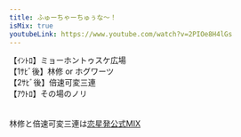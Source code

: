 ```yaml
---
title: ふゅーちゃーちゅぅな～！
isMix: true
youtubeLink: https://www.youtube.com/watch?v=2PIOe8H4lGs
---
```


<t s=7>【ｲﾝﾄﾛ】</t>ミョーホントゥスケ広場<br />
<t s=79>【1ｻﾋﾞ後】</t>林修 or ホグワーツ<br />
<t s=171>【2ｻﾋﾞ後】</t>倍速可変三連<br />
<t s=251>【ｱｳﾄﾛ】</t>その場のノリ<br />
<br />
<br />
林修と倍速可変三連は[恋星発公式MIX](https://x.com/Haru_nonfic/status/1575787922040623104?s=20)